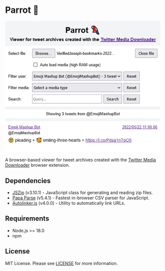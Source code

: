 # Parrot 🦜
![screenshot](image.png)

A browser-based viewer for tweet archives created with the [Twitter Media Downloader](https://web.archive.org/web/20230906164425/https://github.com/furyutei/twMediaDownloader) browser extension.

## Dependencies
- [JSZip](https://github.com/Stuk/jszip) (v3.10.1) - JavaScript class for generating and reading zip files.
- [Papa Parse](https://github.com/mholt/PapaParse) (v5.4.1) - Fastest in-browser CSV parser for JavaScript.
- [Autolinker.js](https://github.com/gregjacobs/Autolinker.js) (v4.0.0) - Utility to automatically link URLs.

## Requirements

- Node.js >= 18.0
- npm

## License

MIT License. Please see [LICENSE](LICENSE) for more information.